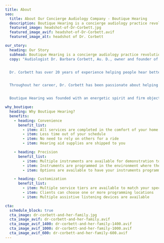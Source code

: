 ```yaml
---
title: About
seo:
  title: About Our Concierge Audiology Company - Boutique Hearing
  description: Boutique Hearing is a concierge audiology practice revolutionizing the way hearing aids are fit, with an energetic spirit to enhance lives by improving hearing
  featured_image: headshot-of-Dr-Corbett.jpg
  featured_image_avif: headshot-of-Dr-Corbett.avif
  featured_image_alt: headshot of Dr. Corbett

our_story:
  heading: Our Story
  subhead: Boutique Hearing is a concierge audiology practice revolutionizing the way hearing aids are fit.
  copy: "Audiologist Dr. Barbara Corbett, Au. D., owner and founder of Boutique Hearing, travels to her clients’ home or office for all audiology services from the hearing evaluation to hearing aid selections, fittings, and follow-up care. 


  Dr. Corbett has over 20 years of experience helping people hear better. Her journey as an audiologist at the University of Chicago Medicine; Hearing Health Center; Phonak and Presence Resurrection Medical Center have given her a unique perspective into all aspects of audiology from diagnosis to manufacturing and most importantly with individualized patient care. 


  Throughout her career, Dr. Corbett has been passionate about helping people hear better. Early on she realized that, while advancements in hearing aid technology and design were important, what mattered most was her patient’s knowledge of their hearing needs and success with their hearing aids. Dr. Corbett noticed that, despite all the advancements in hearing aid technology, the process of programming and fitting them was not evolving. People were still coming into a quiet office for their fitting, then being sent into complicated listening environments that were part of their everyday lives. Dr. Corbett wanted more for her clients which is why she founded Boutique Hearing and disrupted this status quo. 


  Boutique Hearing was founded with an energetic spirit and firm objective: enhance lives by improving hearing. Having hearing loss is difficult but finding the time to address it should not be. That is the driving force behind Boutique Hearing: convenient, precise, and customized hearing aid fittings in the comfort of your home or office."

why_boutique: 
  heading: Why Boutique Hearing?
  benefits: 
    - heading: Convenience
      benefit_list: 
        - item: All services are completed in the comfort of your home or office
        - item: Less time out of your schedule
        - item: No need to rely on others for a ride
        - item: Hearing aid supplies are shipped to you

    - heading: Precision
      benefit_list: 
        - item: Multiple instruments are available for demonstration to help make your selection
        - item: Instruments are programmed in the environment where they will be used
        - item: Options are available to have your instruments programmed in multiple environments (home, office, favorite restaurant, etc.)

    - heading: Customization
      benefit_list: 
        - item: Multiple service tiers are available to match your specific needs
        - item: Clients can choose one or more programming locations
        - item: Multiple assistive listening devices are available

cta: 
  schedule_block: true
  cta_image: dr-corbett-and-her-family.jpg
  cta_image_avif: dr-corbett-and-her-family.avif
  cta_image_avif_1400: dr-corbett-and-her-family-1400.avif
  cta_image_avif_1000: dr-corbett-and-her-family-1000.avif
  cta_image_avif_600: dr-corbett-and-her-family-600.avif
---
```

